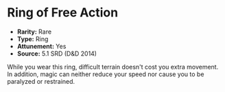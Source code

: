 # Ring of Free Action

- **Rarity:** Rare
- **Type:** Ring
- **Attunement:** Yes
- **Source:** 5.1 SRD (D&D 2014)

While you wear this ring, difficult terrain doesn't cost you extra movement. In addition, magic can neither reduce your speed nor cause you to be paralyzed or restrained.
